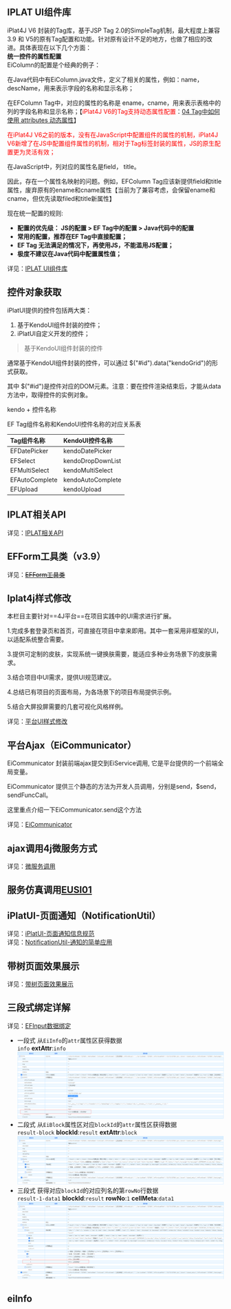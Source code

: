 ## IPLAT UI组件库
iPlat4J V6 封装的Tag库，基于JSP Tag 2.0的SimpleTag机制，最大程度上兼容3.9 和 V5的原有Tag配置和功能。针对原有设计不足的地方，也做了相应的改进。具体表现在以下几个方面：  
**统一控件的属性配置**  
EiColumn的配置是个经典的例子：

在Java代码中有EiColumn.java文件，定义了相关的属性，例如：name， descName，用来表示字段的名称和显示名称；

在EFColumn Tag中，对应的属性的名称是 ename，cname，用来表示表格中的列的字段名称和显示名称；【<span style="color:red">iPlat4J V6的Tag支持动态属性配置</span >：[04 Tag中如何使用 attributes 动态属性](https://confluence.baocloud.cn/pages/viewpage.action?pageId=12554876)】

<span style="color:red">在iPlat4J V6之前的版本，没有在JavaScript中配置组件的属性的机制，iPlat4J V6新增了在JS中配置组件属性的机制，相对于Tag标签封装的属性，JS的原生配置更为灵活有效；</span>

在JavaScript中，列对应的属性名是field， title。

因此，存在一个属性名映射的问题。例如，EFColumn Tag应该新提供field和title属性，废弃原有的ename和cname属性【当前为了兼容考虑，会保留ename和cname，但优先读取filed和title新属性】

现在统一配置的规则:

- **配置的优先级： JS的配置 > EF Tag中的配置 > Java代码中的配置**
- **常用的配置，推荐在EF Tag中直接配置；**
- **EF Tag 无法满足的情况下，再使用JS，不能滥用JS配置；**
- **极度不建议在Java代码中配置属性值；**

 详见：[IPLAT UI组件库](https://confluence.baocloud.cn/pages/viewpage.action?pageId=10617677)

## 控件对象获取

iPlatUI提供的控件包括两大类：

1. 基于KendoUI组件封装的控件；
2. iPlatUI自定义开发的控件；

> 基于KendoUI组件封装的控件

通常基于KendoUI组件封装的控件，可以通过 $("#id").data("kendoGrid")的形式获取。

其中 $("#id")是控件对应的DOM元素。注意：要在控件渲染结束后，才能从data方法中，取得控件的实例对象。

kendo + 控件名称

 

EF Tag组件名称和KendoUI控件名称的对应关系表

| Tag组件名称    | KendoUI控件名称   |
| :------------- | :---------------- |
| EFDatePicker   | kendoDatePicker   |
| EFSelect       | kendoDropDownList |
| EFMultiSelect  | kendoMultiSelect  |
| EFAutoComplete | kendoAutoComplete |
| EFUpload       | kendoUpload       |

## IPLAT相关API
详见：[IPLAT相关API](https://confluence.baocloud.cn/pages/viewpage.action?pageId=17155538)

## EFForm工具类（v3.9）
详见：~~[EFForm工具类](https://confluence.baocloud.cn/pages/viewpage.action?pageId=10623010)~~

## Iplat4j样式修改

本栏目主要针对==4J平台==在项目实践中的UI需求进行扩展。

1.完成多套登录页和首页，可直接在项目中拿来即用。其中一套采用非框架的UI，以适配系统整合需要。

3.提供可定制的皮肤，实现系统一键换肤需要，能适应多种业务场景下的皮肤需求。

3.结合项目中UI需求，提供UI规范建议。

4.总结已有项目的页面布局，为各场景下的项目布局提供示例。

5.结合大屏投屏需要的几套可视化风格样例。

详见：[平台UI样式修改](http://rt.baosight.com/cf/pages/viewpage.action?pageId=2162974)

## 平台Ajax（EiCommunicator）

EiCommunicator 封装前端ajax提交到EiService调用, 它是平台提供的一个前端全局变量。

EiCommunicator 提供三个静态的方法为开发人员调用，分别是send，$send，sendFuncCall。 

这里重点介绍一下EiCommunicator.send这个方法

详见：[EiCommunicator](https://confluence.baocloud.cn/display/iPlatV6Doc/EiCommunicator)

## ajax调用4j微服务方式

详见：[微服务调用](http://rt.baosight.com/cf/pages/viewpage.action?pageId=30048296)



## 服务仿真调用[EUSI01](https://confluence.baocloud.cn/pages/viewpage.action?pageId=25991350)



## iPlatUI-页面通知（NotificationUtil）
详见：[iPlatUI-页面通知信息规范](https://confluence.baocloud.cn/pages/viewpage.action?pageId=12569499)  
详见：[NotificationUtil-通知的简单应用](https://confluence.baocloud.cn/pages/viewpage.action?pageId=12569499)

## 带树页面效果展示
详见：[带树页面效果展示](https://confluence.baocloud.cn/pages/viewpage.action?pageId=17153944)

## 三段式绑定详解
详见：[EFInput数据绑定](https://confluence.baocloud.cn/pages/viewpage.action?pageId=10619871)
- 一段式  从`EiInfo`的`attr`属性区获得数据  
`info` **extAttr**:`info` ![EiInfo一段式绑定](../../images/EiInfo-1.png)
- 二段式  从`EiBlock`属性区对应`blockId`的`attr`属性区获得数据  
`result-block` **blockId**:`result` **extAttr**:`block` ![EiInfo二段式绑定](../../images/EiInfo-2.png)
- 三段式  获得对应`blockId`的对应列名的第`rowNo`行数据  
`result-1-data1` **blockId**:`result` **rowNo**:`1` **cellMeta**:`data1` ![EiInfo三段式绑定](../../images/EiInfo-3.png)

## eiInfo
